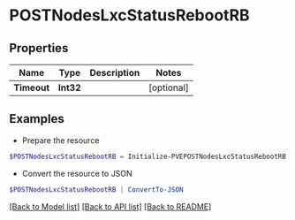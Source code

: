 # POSTNodesLxcStatusRebootRB
## Properties

Name | Type | Description | Notes
------------ | ------------- | ------------- | -------------
**Timeout** | **Int32** |  | [optional] 

## Examples

- Prepare the resource
```powershell
$POSTNodesLxcStatusRebootRB = Initialize-PVEPOSTNodesLxcStatusRebootRB  -Timeout null
```

- Convert the resource to JSON
```powershell
$POSTNodesLxcStatusRebootRB | ConvertTo-JSON
```

[[Back to Model list]](../README.md#documentation-for-models) [[Back to API list]](../README.md#documentation-for-api-endpoints) [[Back to README]](../README.md)

